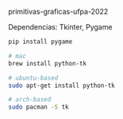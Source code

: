 primitivas-graficas-ufpa-2022

Dependencias: Tkinter, Pygame

```bash
pip install pygame

# mac
brew install python-tk

# ubuntu-based
sudo apt-get install python-tk

# arch-based
sudo pacman -S tk
```